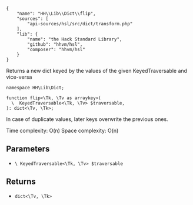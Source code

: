 ``` yamlmeta
{
    "name": "HH\\Lib\\Dict\\flip",
    "sources": [
        "api-sources/hsl/src/dict/transform.php"
    ],
    "lib": {
        "name": "the Hack Standard Library",
        "github": "hhvm/hsl",
        "composer": "hhvm/hsl"
    }
}
```




Returns a new dict keyed by the values of the given KeyedTraversable
and vice-versa




``` Hack
namespace HH\Lib\Dict;

function flip<\Tk, \Tv as arraykey>(
  \  KeyedTraversable<\Tk, \Tv> $traversable,
): dict<\Tv, \Tk>;
```




In case of duplicate values, later keys overwrite the
previous ones.




Time complexity: O(n)
Space complexity: O(n)




## Parameters




+ ` \ KeyedTraversable<\Tk, \Tv> $traversable `




## Returns




* ` dict<\Tv, \Tk> `
<!-- HHAPIDOC -->

